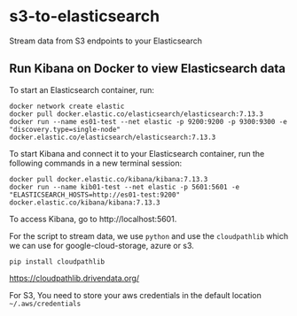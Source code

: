 # s3-to-elasticsearch
Stream data from S3 endpoints to your Elasticsearch

## Run Kibana on Docker to view Elasticsearch data 

To start an Elasticsearch container, run:
```
docker network create elastic
docker pull docker.elastic.co/elasticsearch/elasticsearch:7.13.3
docker run --name es01-test --net elastic -p 9200:9200 -p 9300:9300 -e "discovery.type=single-node" docker.elastic.co/elasticsearch/elasticsearch:7.13.3
```
To start Kibana and connect it to your Elasticsearch container, run the following commands in a new terminal session:
```
docker pull docker.elastic.co/kibana/kibana:7.13.3
docker run --name kib01-test --net elastic -p 5601:5601 -e "ELASTICSEARCH_HOSTS=http://es01-test:9200" docker.elastic.co/kibana/kibana:7.13.3
```
To access Kibana, go to http://localhost:5601.


For the script to stream data, we use ``python`` and use the ``cloudpathlib`` which we can use for google-cloud-storage, azure or s3.

```
pip install cloudpathlib
```

https://cloudpathlib.drivendata.org/

For S3, You need to store your aws credentials in the default location ``~/.aws/credentials``



